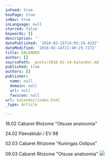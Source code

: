 ```yaml
---
inFeed: true
hasPage: true
inNav: true
inLanguage: null
starred: false
keywords: []
description: ''
datePublished: '2016-02-15T14:05:29.423Z'
dateModified: '2016-02-14T21:40:29.727Z'
title: KALENDER
author: []
sourcePath: _posts/2016-02-14-kalender.md
published: true
authors: []
publisher:
  name: null
  domain: null
  url: null
  favicon: null
url: kalender/index.html
_type: Article

---
```

18.02 Cabaret Rhizome "Otsuse anatoomia"

24.02 Päevaklubi / EV 98

02.03 Cabaret Rhizome "Kuningas Oidipus"

09.03 Cabaret Rhizome "Otsuse anatoomia"
![](https://the-grid-user-content.s3-us-west-2.amazonaws.com/910470a3-de0d-43be-adc6-7be9a376f464.jpg)